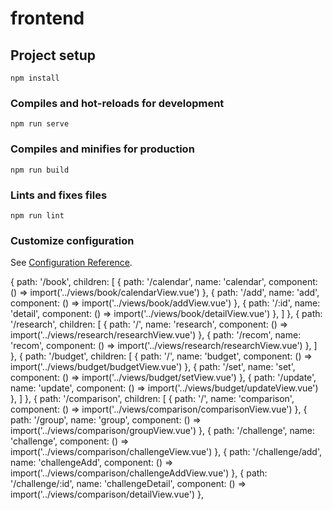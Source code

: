 # frontend

## Project setup
```
npm install
```

### Compiles and hot-reloads for development
```
npm run serve
```

### Compiles and minifies for production
```
npm run build
```

### Lints and fixes files
```
npm run lint
```

### Customize configuration
See [Configuration Reference](https://cli.vuejs.org/config/).


{
    path: '/book',
    children: [
      {
        path: '/calendar',
        name: 'calendar',
        component: () => import('../views/book/calendarView.vue')
      },
      {
        path: '/add',
        name: 'add',
        component: () => import('../views/book/addView.vue')
      },
      {
        path: '/:id',
        name: 'detail',
        component: () => import('../views/book/detailView.vue')
      },
    ]
  },
  {
    path: '/research',
    children: [
      {
        path: '/',
        name: 'research',
        component: () => import('../views/research/researchView.vue')
      },
      {
        path: '/recom',
        name: 'recom',
        component: () => import('../views/research/researchView.vue')
      },
    ]
  },
  {
    path: '/budget',
    children: [
      {
        path: '/',
        name: 'budget',
        component: () => import('../views/budget/budgetView.vue')
      },
      {
        path: '/set',
        name: 'set',
        component: () => import('../views/budget/setView.vue')
      },
      {
        path: '/update',
        name: 'update',
        component: () => import('../views/budget/updateView.vue')
      },
    ]
  },
  {
    path: '/comparison',
    children: [
      {
        path: '/',
        name: 'comparison',
        component: () => import('../views/comparison/comparisonView.vue')
      },
      {
        path: '/group',
        name: 'group',
        component: () => import('../views/comparison/groupView.vue')
      },
      {
        path: '/challenge',
        name: 'challenge',
        component: () => import('../views/comparison/challengeView.vue')
      },
      {
        path: '/challenge/add',
        name: 'challengeAdd',
        component: () => import('../views/comparison/challengeAddView.vue')
      },
      {
        path: '/challenge/:id',
        name: 'challengeDetail',
        component: () => import('../views/comparison/detailView.vue')
      },